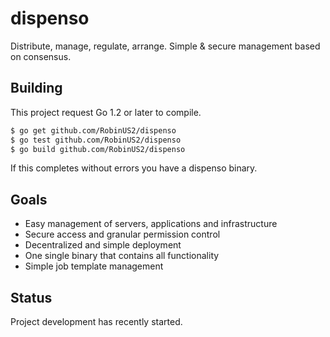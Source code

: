 dispenso
========

Distribute, manage, regulate, arrange. Simple &amp; secure management based on consensus.

## Building
This project request Go 1.2 or later to compile. 

```bash
$ go get github.com/RobinUS2/dispenso
$ go test github.com/RobinUS2/dispenso
$ go build github.com/RobinUS2/dispenso
```
If this completes without errors you have a dispenso binary.

## Goals
- Easy management of servers, applications and infrastructure
- Secure access and granular permission control
- Decentralized and simple deployment
- One single binary that contains all functionality
- Simple job template management

## Status
Project development has recently started.